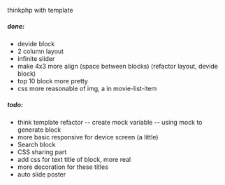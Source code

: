 thinkphp with template

##### done:
 - devide block
 - 2 column layout
 - infinite slider
 - make 4x3 more align (space between blocks) (refactor layout, devide block)
 - top 10 block more pretty
  - css more reasonable of img, a in movie-list-item
##### todo:
 - think template refactor
  -- create mock variable
  -- using mock to generate block
 - more basic responsive for device screen (a little)
 - Search block
 - CSS sharing part
 - add css for text title of block, more real
 - more decoration for these titles
 - auto slide poster



